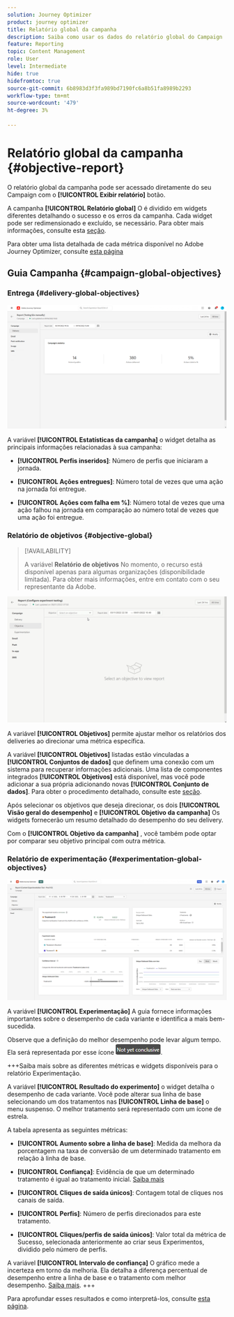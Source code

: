 ```yaml
---
solution: Journey Optimizer
product: journey optimizer
title: Relatório global da campanha
description: Saiba como usar os dados do relatório global do Campaign
feature: Reporting
topic: Content Management
role: User
level: Intermediate
hide: true
hidefromtoc: true
source-git-commit: 6b8983d3f3fa989bd7190fc6a8b51fa8989b2293
workflow-type: tm+mt
source-wordcount: '479'
ht-degree: 3%

---
```


# Relatório global da campanha {#objective-report}

O relatório global da campanha pode ser acessado diretamente do seu Campaign com o **[!UICONTROL Exibir relatório]** botão.

A campanha **[!UICONTROL Relatório global]** O é dividido em widgets diferentes detalhando o sucesso e os erros da campanha. Cada widget pode ser redimensionado e excluído, se necessário. Para obter mais informações, consulte esta [seção](../reports/global-report.md#modify-dashboard).

Para obter uma lista detalhada de cada métrica disponível no Adobe Journey Optimizer, consulte [esta página](global-report.md#list-of-components-global.md)

## Guia Campanha {#campaign-global-objectives}

### Entrega {#delivery-global-objectives}

![](assets/campaign_report_global_1.png)

A variável **[!UICONTROL Estatísticas da campanha]** o widget detalha as principais informações relacionadas à sua campanha:

* **[!UICONTROL Perfis inseridos]**: Número de perfis que iniciaram a jornada.

* **[!UICONTROL Ações entregues]**: Número total de vezes que uma ação na jornada foi entregue.

* **[!UICONTROL Ações com falha em %]**: Número total de vezes que uma ação falhou na jornada em comparação ao número total de vezes que uma ação foi entregue.

### Relatório de objetivos {#objective-global}

>[!AVAILABILITY]
>
>A variável **Relatório de objetivos** No momento, o recurso está disponível apenas para algumas organizações (disponibilidade limitada). Para obter mais informações, entre em contato com o seu representante da Adobe.

![](assets/performance_report.gif)

A variável **[!UICONTROL Objetivos]** permite ajustar melhor os relatórios dos deliveries ao direcionar uma métrica específica.

A variável **[!UICONTROL Objetivos]** listadas estão vinculadas a **[!UICONTROL Conjuntos de dados]** que definem uma conexão com um sistema para recuperar informações adicionais. Uma lista de componentes integrados **[!UICONTROL Objetivos]** está disponível, mas você pode adicionar a sua própria adicionando novas **[!UICONTROL Conjunto de dados]**. Para obter o procedimento detalhado, consulte este [seção](../campaigns/reporting-configuration.md).

Após selecionar os objetivos que deseja direcionar, os dois **[!UICONTROL Visão geral do desempenho]** e **[!UICONTROL Objetivo da campanha]** Os widgets fornecerão um resumo detalhado do desempenho do seu delivery.

Com o **[!UICONTROL Objetivo da campanha]** , você também pode optar por comparar seu objetivo principal com outra métrica.

### Relatório de experimentação {#experimentation-global-objectives}

![](assets/experimentation_report_3.png)

A variável **[!UICONTROL Experimentação]** A guia fornece informações importantes sobre o desempenho de cada variante e identifica a mais bem-sucedida.

Observe que a definição do melhor desempenho pode levar algum tempo. Ela será representada por esse ícone ![](assets/experimentation_report_1.png).

+++Saiba mais sobre as diferentes métricas e widgets disponíveis para o relatório Experimentação.

A variável **[!UICONTROL Resultado do experimento]** o widget detalha o desempenho de cada variante. Você pode alterar sua linha de base selecionando um dos tratamentos nas **[!UICONTROL Linha de base]** o menu suspenso. O melhor tratamento será representado com um ícone de estrela.

A tabela apresenta as seguintes métricas:

* **[!UICONTROL Aumento sobre a linha de base]**: Medida da melhora da porcentagem na taxa de conversão de um determinado tratamento em relação à linha de base.

* **[!UICONTROL Confiança]**: Evidência de que um determinado tratamento é igual ao tratamento inicial. [Saiba mais](../campaigns/experiment-calculations.md#understand-confidence)

* **[!UICONTROL Cliques de saída únicos]**: Contagem total de cliques nos canais de saída.

* **[!UICONTROL Perfis]**: Número de perfis direcionados para este tratamento.

* **[!UICONTROL Cliques/perfis de saída únicos]**: Valor total da métrica de Sucesso, selecionada anteriormente ao criar seus Experimentos, dividido pelo número de perfis.

A variável **[!UICONTROL Intervalo de confiança]** O gráfico mede a incerteza em torno da melhoria. Ela detalha a diferença percentual de desempenho entre a linha de base e o tratamento com melhor desempenho. [Saiba mais](../campaigns/experiment-calculations.md#confidence-intervals).
+++

Para aprofundar esses resultados e como interpretá-los, consulte [esta página](../campaigns/get-started-experiment.md#interpret-results).

